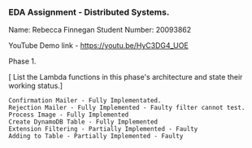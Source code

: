 ### EDA Assignment - Distributed Systems.

Name: Rebecca Finnegan
Student Number: 20093862

YouTube Demo link - https://youtu.be/HyC3DG4_UOE

Phase 1.

[ List the Lambda functions in this phase's architecture and state their working status.]

    Confirmation Mailer - Fully Implementated.
    Rejection Mailer - Fully Implemented - Faulty filter cannot test.
    Process Image - Fully Implemented
    Create DynamoDB Table - Fully Implemented
    Extension Filtering - Partially Implemented - Faulty
    Adding to Table - Partially Implemented - Faulty
